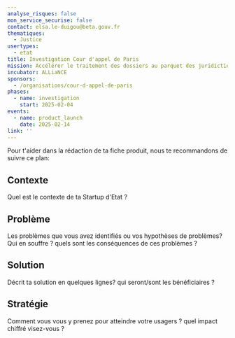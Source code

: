 ```yaml
---
analyse_risques: false
mon_service_securise: false
contact: elsa.le-duigou@beta.gouv.fr
thematiques:
  - Justice
usertypes:
  - etat
title: Investigation Cour d'appel de Paris
mission: Accélérer le traitement des dossiers au parquet des juridictions relevant de la Cour d'appel de Paris afin de raccourcir les délais de procédure et optimiser le temps de travail des magistrats.
incubator: ALLiaNCE
sponsors:
  - /organisations/cour-d-appel-de-paris
phases:
  - name: investigation
    start: 2025-02-04
events:
  - name: product_launch
    date: 2025-02-14
link: ''
---
```

Pour t'aider dans la rédaction de ta fiche produit, nous te recommandons de suivre ce plan: 

## Contexte

Quel est le contexte de ta Startup d'Etat ?

## Problème

Les problèmes que vous avez identifiés ou vos hypothèses de problèmes? Qui en souffre ? quels sont les conséquences de ces problèmes ?

## Solution

Décrit ta solution en quelques lignes? qui seront/sont les bénéficiaires ?

## Stratégie

Comment vous vous y prenez pour atteindre votre usagers ? quel impact chiffré visez-vous ?
